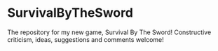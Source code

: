 # SurvivalByTheSword
The repository for my new game, Survival By The Sword! Constructive criticism, ideas, suggestions and comments welcome!
